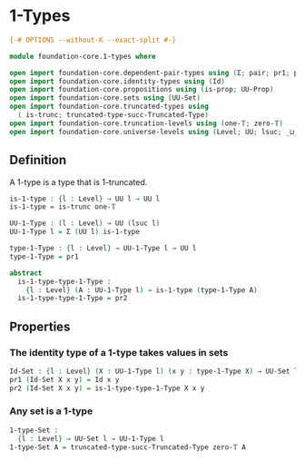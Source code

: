# 1-Types

```agda
{-# OPTIONS --without-K --exact-split #-}

module foundation-core.1-types where

open import foundation-core.dependent-pair-types using (Σ; pair; pr1; pr2)
open import foundation-core.identity-types using (Id)
open import foundation-core.propositions using (is-prop; UU-Prop)
open import foundation-core.sets using (UU-Set)
open import foundation-core.truncated-types using
  ( is-trunc; truncated-type-succ-Truncated-Type)
open import foundation-core.truncation-levels using (one-𝕋; zero-𝕋)
open import foundation-core.universe-levels using (Level; UU; lsuc; _⊔_)
```

## Definition

A 1-type is a type that is 1-truncated.

```agda
is-1-type : {l : Level} → UU l → UU l
is-1-type = is-trunc one-𝕋

UU-1-Type : (l : Level) → UU (lsuc l)
UU-1-Type l = Σ (UU l) is-1-type

type-1-Type : {l : Level} → UU-1-Type l → UU l
type-1-Type = pr1

abstract
  is-1-type-type-1-Type :
    {l : Level} (A : UU-1-Type l) → is-1-type (type-1-Type A)
  is-1-type-type-1-Type = pr2
```

## Properties

### The identity type of a 1-type takes values in sets

```agda
Id-Set : {l : Level} (X : UU-1-Type l) (x y : type-1-Type X) → UU-Set l
pr1 (Id-Set X x y) = Id x y
pr2 (Id-Set X x y) = is-1-type-type-1-Type X x y
```

### Any set is a 1-type

```agda
1-type-Set :
  {l : Level} → UU-Set l → UU-1-Type l
1-type-Set A = truncated-type-succ-Truncated-Type zero-𝕋 A
```

